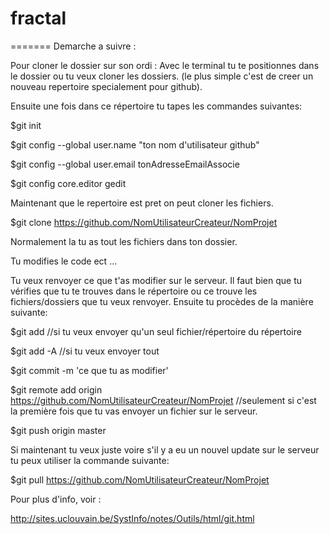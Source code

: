 # fractal
=======
Demarche a suivre :

Pour cloner le dossier sur son ordi : Avec le terminal tu te positionnes dans le dossier ou tu veux cloner les dossiers. (le plus simple c'est de creer un nouveau repertoire specialement pour github).

Ensuite une fois dans ce répertoire tu tapes les commandes suivantes:

$git init 

$git config --global user.name "ton nom d'utilisateur github"

$git config --global user.email tonAdresseEmailAssocie

$git config core.editor gedit

Maintenant que le repertoire est pret on peut cloner les fichiers.

$git clone https://github.com/NomUtilisateurCreateur/NomProjet

Normalement la tu as tout les fichiers dans ton dossier.

Tu modifies le code ect ... 

Tu veux renvoyer ce que t'as modifier sur le serveur. Il faut bien que tu vérifies que tu te trouves dans le répertoire ou ce trouve les fichiers/dossiers que tu veux renvoyer. Ensuite tu procèdes de la manière suivante:

$git add <nomfichier>   //si tu veux envoyer qu'un seul fichier/répertoire du répertoire

$git add -A             //si tu veux envoyer tout

$git commit -m 'ce que tu as modifier'

$git remote add origin https://github.com/NomUtilisateurCreateur/NomProjet    //seulement si c'est la première fois que tu vas envoyer                                                                               un fichier sur le serveur.

$git push origin master



Si maintenant tu veux juste voire s'il y a eu un nouvel update sur le serveur tu peux utiliser la commande suivante:

$git pull https://github.com/NomUtilisateurCreateur/NomProjet


Pour plus d'info, voir :

http://sites.uclouvain.be/SystInfo/notes/Outils/html/git.html


